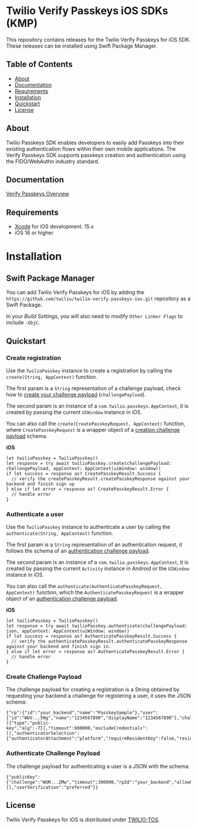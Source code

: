 # Twilio Verify Passkeys iOS SDKs (KMP)

This repository contains releases for the Twilio Verify Passkeys for iOS SDK. These releases can be installed using Swift Package Manager.

## Table of Contents

* [About](#about)
* [Documentation](#documentation)
* [Requirements](#requirements)
* [Installation](#installation)
* [Quickstart](#quickstart)
* [License](#license)

## About <a name="about"></a>

Twilio Passkeys SDK enables developers to easily add Passkeys into their existing authentication flows within their own mobile applications. The Verify Passkeys SDK supports passkeys creation and authentication using the FIDO/WebAuthn industry standard.

## Documentation <a name="documentation"></a>

[Verify Passkeys Overview](https://www.twilio.com/docs/verify/passkeys)

## Requirements <a name="requirements"></a>

- [Xcode](https://developer.apple.com/xcode/) for iOS development. 15.x
- iOS 16 or higher

# Installation <a name="installation">

## Swift Package Manager

You can add Twilio Verify Passkeys for iOS by adding the `https://github.com/twilio/twilio-verify-passkeys-ios.git` repository as a Swift Package. 

In your *Build Settings*, you will also need to modify `Other Linker Flags` to include `-ObjC`.

## Quickstart <a name="quickstart"></a>

### Create registration

Use the `TwilioPasskey` instance to create a registration by calling the `create(String, AppContext)` function.

The first param is a `String` representation of a challenge payload, check how to [create your challenge payload](#create-challenge-payload) (`challengePayload`).

The second param is an instance of a `com.twilio.passkeys.AppContext`, it is created by passing the current `UIWindow` instance in iOS.

You can also call the `create(CreatePasskeyRequest, AppContext)` function, where `CreatePasskeyRequest` is a wrapper object of a [creation challenge payload](#create-challenge-payload) schema.

**iOS**

```
let twilioPasskey = TwilioPasskey()
let response = try await twilioPasskey.create(challengePayload: challengePayload, appContext: AppContext(uiWindow: window))
if let success = response as? CreatePasskeyResult.Success {
  // verify the createPasskeyResult.createPasskeyResponse against your backend and finish sign up
} else if let error = response as? CreatePasskeyResult.Error {
  // handle error
}
```

### Authenticate a user

Use the `TwilioPasskey` instance to authenticate a user by calling the `authenticate(String, AppContext)` function.

The first param is a `String` representation of an authentication request, it follows the schema of an [authentication challenge payload](#authenticate-challenge-payload).

The second param is an instance of a `com.twilio.passkeys.AppContext`, it is created by passing the current `Activity` instance in Android or the `UIWindow` instance in iOS.

You can also call the `authenticate(AuthenticatePasskeyRequest, AppContext)` function, which the `AuthenticatePasskeyRequest` is a wrapper object of an [authentication challenge payload](#authenticate-challenge-payload).


**iOS**

```
let twilioPasskey = TwilioPasskey()
let response = try await twilioPasskey.authenticate(challengePayload: json, appContext: AppContext(uiWindow: window))
if let success = response as? AuthenticatePasskeyResult.Success {
  // verify the authenticatePasskeyResult.authenticatePasskeyResponse against your backend and finish sign in.
} else if let error = response as? AuthenticatePasskeyResult.Error {
  // handle error
}
```

### Create Challenge Payload <a name="create-challenge-payload"></a>

The challenge payload for creating a registration is a String obtained by requesting your backend a challenge for registering a user, it uses the JSON schema:
```
{"rp":{"id":"your_backend","name":"PasskeySample"},"user":{"id":"WUV...5Ng","name":"1234567890","displayName":"1234567890"},"challenge":"WUY...jZQ","pubKeyCredParams":[{"type":"public-key","alg":-7}],"timeout":600000,"excludeCredentials":[],"authenticatorSelection":{"authenticatorAttachment":"platform","requireResidentKey":false,"residentKey":"preferred","userVerification":"preferred"},"attestation":"none"}
```

### Authenticate Challenge Payload <a name="authenticate-challenge-payload"></a>

The challenge payload for authenticating a user is a JSON with the schema:
```
{"publicKey":{"challenge":"WUM...2Mw","timeout":300000,"rpId":"your_backend","allowCredentials":[],"userVerification":"preferred"}}
```


## License

Twilio Verify Passkeys for iOS is distributed under [TWILIO-TOS](https://www.twilio.com/legal/tos).